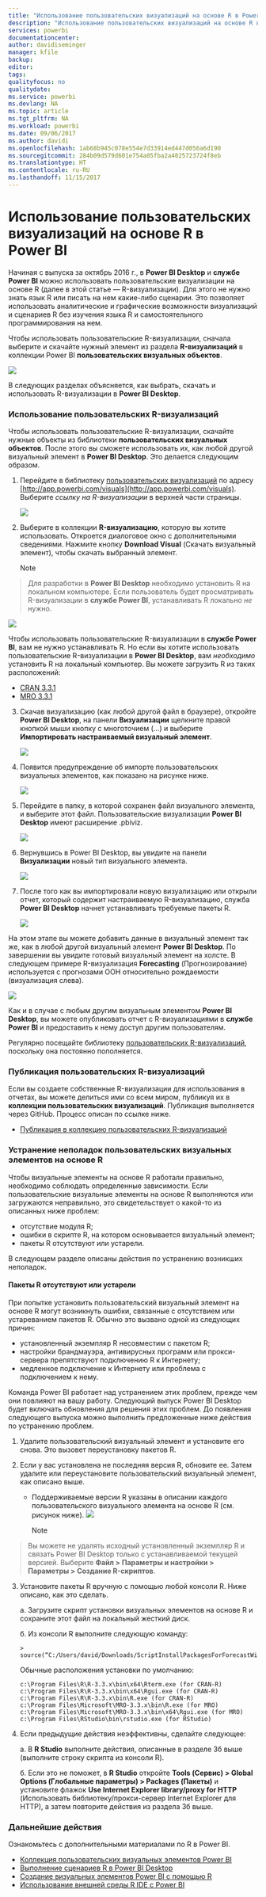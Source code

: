```yaml
---
title: "Использование пользовательских визуализаций на основе R в Power BI"
description: "Использование пользовательских визуализаций на основе R в Power BI"
services: powerbi
documentationcenter: 
author: davidiseminger
manager: kfile
backup: 
editor: 
tags: 
qualityfocus: no
qualitydate: 
ms.service: powerbi
ms.devlang: NA
ms.topic: article
ms.tgt_pltfrm: NA
ms.workload: powerbi
ms.date: 09/06/2017
ms.author: davidi
ms.openlocfilehash: 1ab68b945c078e554e7d33914ed447d056a6d190
ms.sourcegitcommit: 284b09d579d601e754a05fba2a4025723724f8eb
ms.translationtype: HT
ms.contentlocale: ru-RU
ms.lasthandoff: 11/15/2017
---
```

# <a name="use-r-powered-custom-visuals-in-power-bi"></a>Использование пользовательских визуализаций на основе R в Power BI
Начиная с выпуска за октябрь 2016 г., в **Power BI Desktop** и **службе Power BI** можно использовать пользовательские визуализации на основе R (далее в этой статье — R-визуализации). Для этого не нужно знать язык R или писать на нем какие-либо сценарии. Это позволяет использовать аналитические и графические возможности визуализаций и сценариев R без изучения языка R и самостоятельного программирования на нем.

Чтобы использовать пользовательские R-визуализации, сначала выберите и скачайте нужный элемент из раздела **R-визуализаций** в коллекции Power BI **пользовательских визуальных объектов**.

![](media/desktop-r-powered-custom-visuals/powerbi-r-powered-custom-viz_1.png)

В следующих разделах объясняется, как выбрать, скачать и использовать R-визуализации в **Power BI Desktop**.

### <a name="using-r-custom-visuals"></a>Использование пользовательских R-визуализаций
Чтобы использовать пользовательские R-визуализации, скачайте нужные объекты из библиотеки **пользовательских визуальных объектов**. После этого вы сможете использовать их, как любой другой визуальный элемент в **Power BI Desktop**. Это делается следующим образом.

1. Перейдите в библиотеку [пользовательских визуализаций](http://app.powerbi.com/visuals) по адресу [http://app.powerbi.com/visuals](http://app.powerbi.com/visuals). Выберите *ссылку на R-визуализации* в верхней части страницы.
   
   ![](media/desktop-r-powered-custom-visuals/powerbi-r-powered-custom-viz_2.png)
2. Выберите в коллекции **R-визуализацию**, которую вы хотите использовать. Откроется диалоговое окно с дополнительными сведениями. Нажмите кнопку **Download Visual** (Скачать визуальный элемент), чтобы скачать выбранный элемент.
   
   > [!NOTE]
> Для разработки в **Power BI Desktop** необходимо установить R на локальном компьютере. Если пользователь будет просматривать R-визуализации в **службе Power BI**, устанавливать R локально *не* нужно.
   > 
   > 
   
   ![](media/desktop-r-powered-custom-visuals/powerbi-r-powered-custom-viz_3.png)
   
   Чтобы использовать пользовательские R-визуализации в **службе Power BI**, вам не нужно устанавливать R. Но если вы хотите использовать пользовательские R-визуализации в **Power BI Desktop**, вам *необходимо* установить R на локальный компьютер. Вы можете загрузить R из таких расположений:
   
   * [CRAN 3.3.1](https://cran.r-project.org/bin/windows/base/R-3.3.1-win.exe)
   * [MRO 3.3.1](https://mran.microsoft.com/install/mro/3.3.1/microsoft-r-open-3.3.1.msi)
3. Скачав визуализацию (как любой другой файл в браузере), откройте **Power BI Desktop**, на панели **Визуализации** щелкните правой кнопкой мыши кнопку с многоточием (...) и выберите **Импортировать настраиваемый визуальный элемент**.
   
   ![](media/desktop-r-powered-custom-visuals/powerbi-r-powered-custom-viz_4.png)
4. Появится предупреждение об импорте пользовательских визуальных элементов, как показано на рисунке ниже.
   
   ![](media/desktop-r-powered-custom-visuals/powerbi-r-powered-custom-viz_5.png)
5. Перейдите в папку, в которой сохранен файл визуального элемента, и выберите этот файл. Пользовательские визуализации **Power BI Desktop** имеют расширение .pbiviz.
   
   ![](media/desktop-r-powered-custom-visuals/powerbi-r-powered-custom-viz_6.png)
6. Вернувшись в Power BI Desktop, вы увидите на панели **Визуализации** новый тип визуального элемента.
   
   ![](media/desktop-r-powered-custom-visuals/powerbi-r-powered-custom-viz_7.png)
7. После того как вы импортировали новую визуализацию или открыли отчет, который содержит настраиваемую R-визуализацию, служба **Power BI Desktop** начнет устанавливать требуемые пакеты R.
   
   ![](media/desktop-r-powered-custom-visuals/powerbi-r-powered-custom-viz_8.png)

На этом этапе вы можете добавить данные в визуальный элемент так же, как в любой другой визуальный элемент **Power BI Desktop**. По завершении вы увидите готовый визуальный элемент на холсте. В следующем примере R-визуализация **Forecasting** (Прогнозирование) используется с прогнозами ООН относительно рождаемости (визуализация слева).

![](media/desktop-r-powered-custom-visuals/powerbi-r-powered-custom-viz_10.png)

Как и в случае с любым другим визуальным элементом **Power BI Desktop**, вы можете опубликовать отчет с R-визуализациями в **службе Power BI** и предоставить к нему доступ другим пользователям.

Регулярно посещайте библиотеку [пользовательских R-визуализаций](https://app.powerbi.com/visuals/R-powered), поскольку она постоянно пополняется.

### <a name="contributing-r-powered-custom-visuals"></a>Публикация пользовательских R-визуализаций
Если вы создаете собственные R-визуализации для использования в отчетах, вы можете делиться ими со всем миром, публикуя их в **коллекции пользовательских визуализаций**. Публикация выполняется через GitHub. Процесс описан по ссылке ниже.

* [Публикация в коллекцию пользовательских R-визуализаций](https://github.com/Microsoft/PowerBI-visuals#building-r-powered-custom-visual-corrplot)

### <a name="troubleshooting-r-powered-custom-visuals"></a>Устранение неполадок пользовательских визуальных элементов на основе R
Чтобы визуальные элементы на основе R работали правильно, необходимо соблюдать определенные зависимости. Если пользовательские визуальные элементы на основе R выполняются или загружаются неправильно, это свидетельствует о какой-то из описанных ниже проблем:

* отсутствие модуля R;
* ошибки в скрипте R, на котором основывается визуальный элемент;
* пакеты R отсутствуют или устарели.

В следующем разделе описаны действия по устранению возникших неполадок.

#### <a name="missing-or-outdated-r-packages"></a>Пакеты R отсутствуют или устарели
При попытке установить пользовательский визуальный элемент на основе R могут возникнуть ошибки, связанные с отсутствием или устареванием пакетов R. Обычно это вызвано одной из следующих причин:

* установленный экземпляр R несовместим с пакетом R;
* настройки брандмауэра, антивирусных программ или прокси-сервера препятствуют подключению R к Интернету;
* медленное подключение к Интернету или проблема с подключением к нему.

Команда Power BI работает над устранением этих проблем, прежде чем они повлияют на вашу работу. Следующий выпуск Power BI Desktop будет включать обновления для решения этих проблем. До появления следующего выпуска можно выполнить предложенные ниже действия по устранению проблем.

1. Удалите пользовательский визуальный элемент и установите его снова. Это вызовет переустановку пакетов R.
2. Если у вас установлена не последняя версия R, обновите ее. Затем удалите или переустановите пользовательский визуальный элемент, как описано выше.
   
   * Поддерживаемые версии R указаны в описании каждого пользовательского визуального элемента на основе R (см. рисунок ниже).
     ![](media/desktop-r-powered-custom-visuals/powerbi-r-powered-custom-viz_11.png)
     > [!NOTE]
> Вы можете не удалять исходный установленный экземпляр R и связать Power BI Desktop только с устанавливаемой текущей версией. Выберите **Файл > Параметры и настройки > Параметры > Создание R-скриптов**.
3. Установите пакеты R вручную с помощью любой консоли R. Ниже описано, как это сделать.
   
   а.  Загрузите скрипт установки визуальных элементов на основе R и сохраните этот файл на локальный жесткий диск.
   
   б.  Из консоли R выполните следующую команду:
   
       > source(“C:/Users/david/Downloads/ScriptInstallPackagesForForecastWithWorkarounds.R”)    
   
   Обычные расположения установки по умолчанию:
   
       c:\Program Files\R\R-3.3.x\bin\x64\Rterm.exe (for CRAN-R)
       c:\Program Files\R\R-3.3.x\bin\x64\Rgui.exe (for CRAN-R)
       c:\Program Files\R\R-3.3.x\bin\R.exe (for CRAN-R)
       c:\Program Files\Microsoft\MRO-3.3.x\bin\R.exe (for MRO)
       c:\Program Files\Microsoft\MRO-3.3.x\bin\x64\Rgui.exe (for MRO)
       c:\Program Files\RStudio\bin\rstudio.exe (for RStudio)
4. Если предыдущие действия неэффективны, сделайте следующее:
   
   а. В **R Studio** выполните действия, описанные в разделе 3б выше (выполните строку скрипта из консоли R).
   
   б. Если это не поможет, в **R Studio** откройте **Tools (Сервис) > Global Options (Глобальные параметры) > Packages (Пакеты)** и установите флажок **Use Internet Explorer library/proxy for HTTP** (Использовать библиотеку/прокси-сервер Internet Explorer для HTTP), а затем повторите действия из раздела 3б выше.

### <a name="next-steps"></a>Дальнейшие действия
Ознакомьтесь с дополнительными материалами по R в Power BI.

* [Коллекция пользовательских визуальных элементов Power BI](https://app.powerbi.com/visuals/)
* [Выполнение сценариев R в Power BI Desktop](desktop-r-scripts.md)
* [Создание визуальных элементов Power BI с помощью R](desktop-r-visuals.md)
* [Использование внешней среды R IDE с Power BI](desktop-r-ide.md)

